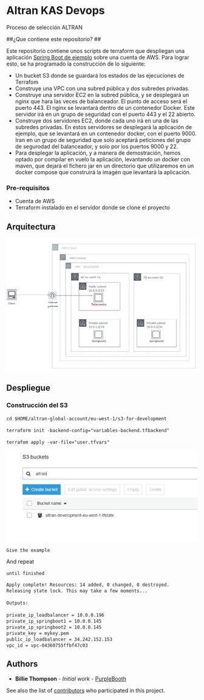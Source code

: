 # Altran KAS Devops

Proceso de selección ALTRAN

##¿Que contiene este repositorio? ##

Este repositorio contiene unos scripts de terraform que despliegan una aplicación  [Spring Boot de ejemplo](https://github.com/spring-projects/spring-boot/tree/master/spring-boot-samples/spring-boot-sample-hateoas) sobre una cuenta de AWS. Para lograr esto, se ha programado la construcción de lo siguiente:

* Un bucket S3 donde se guardará los estados de las ejecuciones de Terrafom
* Construye una VPC con una subred pública y dos subredes privadas.
* Construye una servidor EC2 en la subred pública, y se desplegará un nginx que hara las veces de balanceador. El punto de acceso será el puerto 443. El nginx se levantará dentro de un contenedor Docker. Este servidor irá en un grupo de seguridad con el puerto 443 y el 22 abierto.
* Construye dos servidores EC2, donde cada uno irá en una de las subredes privadas. En estos servidores se desplegará la aplicación de ejemplo, que se levantará en un contenedor docker, con el puerto 9000. Iran en un grupo de seguridad que solo aceptará peticiones del grupo de segurodad del balanceador, y solo por los puertos 9000 y 22.
* Para desplegar la aplicación, y a manera de demostración, hemos optado por compilar en vuelo la aplicación, levantando un docker con maven, que dejará el fichero jar en un directorio que utilizaremos en un docker compose que construirá la imagén que levantará la aplicación.


### Pre-requisitos

- Cuenta de AWS
- Terraform instalado en el servidor donde se clone el proyecto


## Arquitectura

![Optional Text](/images/arquitectura.png)


## Despliegue

### Construcción del S3

```
cd $HOME/altran-global-account/eu-west-1/s3-for-development
```

`terraform init -backend-config="variables-backend.tfbackend"`

`terrafom apply -var-file="user.tfvars"`


![Optional Text](/images/s3-state.PNG)


```
Give the example
```

And repeat

```
until finished
```

```
Apply complete! Resources: 14 added, 0 changed, 0 destroyed.
Releasing state lock. This may take a few moments...

Outputs:

private_ip_loadbalancer = 10.0.0.196
private_ip_springboot1 = 10.0.0.145
private_ip_springboot2 = 10.0.0.145
private_key = mykey.pem
public_ip_loadbalancer = 34.242.152.153
vpc_id = vpc-04360755ffbf47c03
```


## Authors

* **Billie Thompson** - *Initial work* - [PurpleBooth](https://github.com/PurpleBooth)

See also the list of [contributors](https://github.com/your/project/contributors) who participated in this project.


